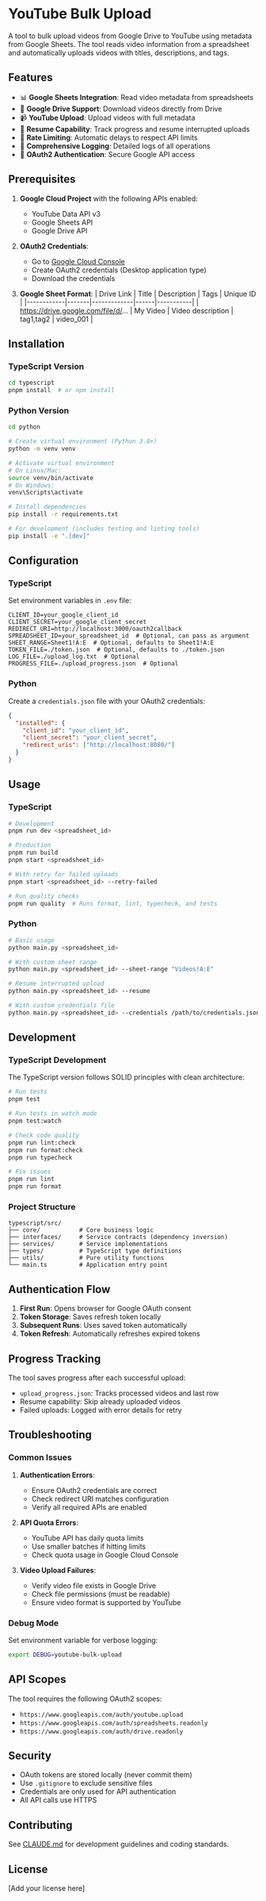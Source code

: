 # YouTube Bulk Upload

A tool to bulk upload videos from Google Drive to YouTube using metadata from Google Sheets. The tool reads video information from a spreadsheet and automatically uploads videos with titles, descriptions, and tags.

## Features

- 📊 **Google Sheets Integration**: Read video metadata from spreadsheets
- 📁 **Google Drive Support**: Download videos directly from Drive
- 📹 **YouTube Upload**: Upload videos with full metadata
- 🔄 **Resume Capability**: Track progress and resume interrupted uploads
- 🚦 **Rate Limiting**: Automatic delays to respect API limits
- 📝 **Comprehensive Logging**: Detailed logs of all operations
- 🔐 **OAuth2 Authentication**: Secure Google API access

## Prerequisites

1. **Google Cloud Project** with the following APIs enabled:
   - YouTube Data API v3
   - Google Sheets API
   - Google Drive API

2. **OAuth2 Credentials**:
   - Go to [Google Cloud Console](https://console.cloud.google.com/)
   - Create OAuth2 credentials (Desktop application type)
   - Download the credentials

3. **Google Sheet Format**:
   | Drive Link | Title | Description | Tags | Unique ID |
   |------------|-------|-------------|------|-----------|
   | https://drive.google.com/file/d/... | My Video | Video description | tag1,tag2 | video_001 |

## Installation

### TypeScript Version

```bash
cd typescript
pnpm install  # or npm install
```

### Python Version

```bash
cd python

# Create virtual environment (Python 3.8+)
python -m venv venv

# Activate virtual environment
# On Linux/Mac:
source venv/bin/activate
# On Windows:
venv\Scripts\activate

# Install dependencies
pip install -r requirements.txt

# For development (includes testing and linting tools)
pip install -e ".[dev]"
```

## Configuration

### TypeScript

Set environment variables in `.env` file:

```env
CLIENT_ID=your_google_client_id
CLIENT_SECRET=your_google_client_secret
REDIRECT_URI=http://localhost:3000/oauth2callback
SPREADSHEET_ID=your_spreadsheet_id  # Optional, can pass as argument
SHEET_RANGE=Sheet1!A:E  # Optional, defaults to Sheet1!A:E
TOKEN_FILE=./token.json  # Optional, defaults to ./token.json
LOG_FILE=./upload_log.txt  # Optional
PROGRESS_FILE=./upload_progress.json  # Optional
```

### Python

Create a `credentials.json` file with your OAuth2 credentials:

```json
{
  "installed": {
    "client_id": "your_client_id",
    "client_secret": "your_client_secret",
    "redirect_uris": ["http://localhost:8080/"]
  }
}
```

## Usage

### TypeScript

```bash
# Development
pnpm run dev <spreadsheet_id>

# Production
pnpm run build
pnpm start <spreadsheet_id>

# With retry for failed uploads
pnpm start <spreadsheet_id> --retry-failed

# Run quality checks
pnpm run quality  # Runs format, lint, typecheck, and tests
```

### Python

```bash
# Basic usage
python main.py <spreadsheet_id>

# With custom sheet range
python main.py <spreadsheet_id> --sheet-range "Videos!A:E"

# Resume interrupted upload
python main.py <spreadsheet_id> --resume

# With custom credentials file
python main.py <spreadsheet_id> --credentials /path/to/credentials.json
```

## Development

### TypeScript Development

The TypeScript version follows SOLID principles with clean architecture:

```bash
# Run tests
pnpm test

# Run tests in watch mode
pnpm test:watch

# Check code quality
pnpm run lint:check
pnpm run format:check
pnpm run typecheck

# Fix issues
pnpm run lint
pnpm run format
```

### Project Structure

```
typescript/src/
├── core/           # Core business logic
├── interfaces/     # Service contracts (dependency inversion)
├── services/       # Service implementations
├── types/          # TypeScript type definitions
├── utils/          # Pure utility functions
└── main.ts         # Application entry point
```

## Authentication Flow

1. **First Run**: Opens browser for Google OAuth consent
2. **Token Storage**: Saves refresh token locally
3. **Subsequent Runs**: Uses saved token automatically
4. **Token Refresh**: Automatically refreshes expired tokens

## Progress Tracking

The tool saves progress after each successful upload:
- `upload_progress.json`: Tracks processed videos and last row
- Resume capability: Skip already uploaded videos
- Failed uploads: Logged with error details for retry

## Troubleshooting

### Common Issues

1. **Authentication Errors**:
   - Ensure OAuth2 credentials are correct
   - Check redirect URI matches configuration
   - Verify all required APIs are enabled

2. **API Quota Errors**:
   - YouTube API has daily quota limits
   - Use smaller batches if hitting limits
   - Check quota usage in Google Cloud Console

3. **Video Upload Failures**:
   - Verify video file exists in Google Drive
   - Check file permissions (must be readable)
   - Ensure video format is supported by YouTube

### Debug Mode

Set environment variable for verbose logging:
```bash
export DEBUG=youtube-bulk-upload
```

## API Scopes

The tool requires the following OAuth2 scopes:
- `https://www.googleapis.com/auth/youtube.upload`
- `https://www.googleapis.com/auth/spreadsheets.readonly`
- `https://www.googleapis.com/auth/drive.readonly`

## Security

- OAuth tokens are stored locally (never commit them)
- Use `.gitignore` to exclude sensitive files
- Credentials are only used for API authentication
- All API calls use HTTPS

## Contributing

See [CLAUDE.md](./CLAUDE.md) for development guidelines and coding standards.

## License

[Add your license here]